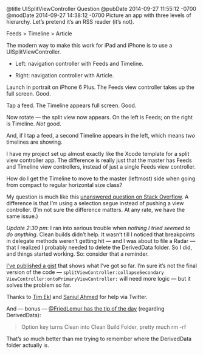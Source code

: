 @title UISplitViewController Question
@pubDate 2014-09-27 11:55:12 -0700
@modDate 2014-09-27 14:38:12 -0700
Picture an app with three levels of hierarchy. Let’s pretend it’s an RSS reader (it’s not).

Feeds > Timeline > Article

The modern way to make this work for iPad and iPhone is to use a UISplitViewController.

* Left: navigation controller with Feeds and Timeline.

* Right: navigation controller with Article.

Launch in portrait on iPhone 6 Plus. The Feeds view controller takes up the full screen. Good.

Tap a feed. The Timeline appears full screen. Good.

Now rotate — the split view now appears. On the left is Feeds; on the right is Timeline. *Not* good.

And, if I tap a feed, a second Timeline appears in the left, which means *two* timelines are showing.

I have my project set up almost exactly like the Xcode template for a split view controller app. The difference is really just that the master has Feeds and Timeline view controllers, instead of just a single Feeds view controller.

How do I get the Timeline to move to the master (leftmost) side when going from compact to regular horizontal size class?

My question is much like this <a href="http://stackoverflow.com/questions/26060915/having-a-uinavigationcontroller-in-the-master-view-of-a-uisplitviewcontroller-in">unanswered question on Stack Overflow</a>. A difference is that I’m using a selection segue instead of pushing a view controller. (I’m not sure the difference matters. At any rate, we have the same issue.)

<i>Update 2:30 pm</i>: I ran into serious trouble when *nothing I tried seemed to do anything*. Clean builds didn’t help. It wasn’t till I noticed that breakpoints in delegate methods weren’t getting hit — and I was about to file a Radar — that I realized I probably needed to delete the DerivedData folder. So I did, and things started working. So: consider that a reminder.

<a href="https://gist.github.com/anonymous/797aa235dffcf9ed15e3">I’ve published a gist</a> that shows what I’ve got so far. I’m sure it’s not the final version of the code — <code>splitViewController:&#8203;collapseSecondary&#8203;ViewController:&#8203;ontoPrimary&#8203;ViewController:</code> will need more logic — but it solves the problem so far.

Thanks to <a href="https://twitter.com/lithium3141">Tim Ekl</a> and <a href="https://twitter.com/saniul">Saniul Ahmed</a> for help via Twitter.

And — bonus — <a href="https://twitter.com/FriedLemur/status/515974307483512832">@FriedLemur has the tip of the day</a> (regarding DerivedData):

>Option key turns Clean into Clean Build Folder, pretty much rm -rf

That’s *so* much better than me trying to remember where the DerivedData folder actually is.
